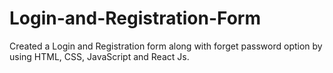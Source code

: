 # Login-and-Registration-Form
Created a Login and Registration form along with forget password option by using HTML, CSS, JavaScript and React Js.

